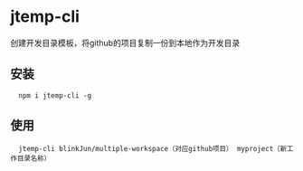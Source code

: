 # jtemp-cli
创建开发目录模板，将github的项目复制一份到本地作为开发目录

## 安装
```shell
  npm i jtemp-cli -g 
```
## 使用
```shell
  jtemp-cli blinkJun/multiple-workspace（对应github项目） myproject（新工作目录名称）
```

